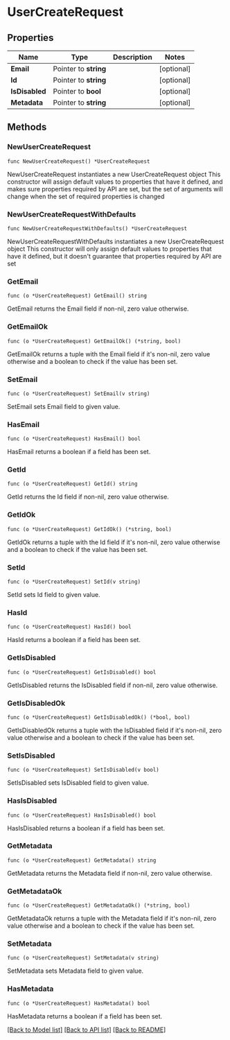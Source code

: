 # UserCreateRequest

## Properties

Name | Type | Description | Notes
------------ | ------------- | ------------- | -------------
**Email** | Pointer to **string** |  | [optional] 
**Id** | Pointer to **string** |  | [optional] 
**IsDisabled** | Pointer to **bool** |  | [optional] 
**Metadata** | Pointer to **string** |  | [optional] 

## Methods

### NewUserCreateRequest

`func NewUserCreateRequest() *UserCreateRequest`

NewUserCreateRequest instantiates a new UserCreateRequest object
This constructor will assign default values to properties that have it defined,
and makes sure properties required by API are set, but the set of arguments
will change when the set of required properties is changed

### NewUserCreateRequestWithDefaults

`func NewUserCreateRequestWithDefaults() *UserCreateRequest`

NewUserCreateRequestWithDefaults instantiates a new UserCreateRequest object
This constructor will only assign default values to properties that have it defined,
but it doesn't guarantee that properties required by API are set

### GetEmail

`func (o *UserCreateRequest) GetEmail() string`

GetEmail returns the Email field if non-nil, zero value otherwise.

### GetEmailOk

`func (o *UserCreateRequest) GetEmailOk() (*string, bool)`

GetEmailOk returns a tuple with the Email field if it's non-nil, zero value otherwise
and a boolean to check if the value has been set.

### SetEmail

`func (o *UserCreateRequest) SetEmail(v string)`

SetEmail sets Email field to given value.

### HasEmail

`func (o *UserCreateRequest) HasEmail() bool`

HasEmail returns a boolean if a field has been set.

### GetId

`func (o *UserCreateRequest) GetId() string`

GetId returns the Id field if non-nil, zero value otherwise.

### GetIdOk

`func (o *UserCreateRequest) GetIdOk() (*string, bool)`

GetIdOk returns a tuple with the Id field if it's non-nil, zero value otherwise
and a boolean to check if the value has been set.

### SetId

`func (o *UserCreateRequest) SetId(v string)`

SetId sets Id field to given value.

### HasId

`func (o *UserCreateRequest) HasId() bool`

HasId returns a boolean if a field has been set.

### GetIsDisabled

`func (o *UserCreateRequest) GetIsDisabled() bool`

GetIsDisabled returns the IsDisabled field if non-nil, zero value otherwise.

### GetIsDisabledOk

`func (o *UserCreateRequest) GetIsDisabledOk() (*bool, bool)`

GetIsDisabledOk returns a tuple with the IsDisabled field if it's non-nil, zero value otherwise
and a boolean to check if the value has been set.

### SetIsDisabled

`func (o *UserCreateRequest) SetIsDisabled(v bool)`

SetIsDisabled sets IsDisabled field to given value.

### HasIsDisabled

`func (o *UserCreateRequest) HasIsDisabled() bool`

HasIsDisabled returns a boolean if a field has been set.

### GetMetadata

`func (o *UserCreateRequest) GetMetadata() string`

GetMetadata returns the Metadata field if non-nil, zero value otherwise.

### GetMetadataOk

`func (o *UserCreateRequest) GetMetadataOk() (*string, bool)`

GetMetadataOk returns a tuple with the Metadata field if it's non-nil, zero value otherwise
and a boolean to check if the value has been set.

### SetMetadata

`func (o *UserCreateRequest) SetMetadata(v string)`

SetMetadata sets Metadata field to given value.

### HasMetadata

`func (o *UserCreateRequest) HasMetadata() bool`

HasMetadata returns a boolean if a field has been set.


[[Back to Model list]](../README.md#documentation-for-models) [[Back to API list]](../README.md#documentation-for-api-endpoints) [[Back to README]](../README.md)


